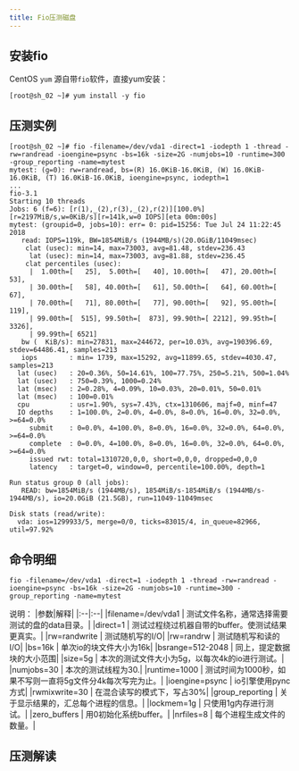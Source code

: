 ```yaml
---
title: Fio压测磁盘
---
```


## 安装fio

CentOS `yum` 源自带`fio`软件，直接yum安装：

```shell
[root@sh_02 ~]# yum install -y fio
```

## 压测实例

```shell
[root@sh_02 ~]# fio -filename=/dev/vda1 -direct=1 -iodepth 1 -thread -rw=randread -ioengine=psync -bs=16k -size=2G -numjobs=10 -runtime=300 -group_reporting -name=mytest
mytest: (g=0): rw=randread, bs=(R) 16.0KiB-16.0KiB, (W) 16.0KiB-16.0KiB, (T) 16.0KiB-16.0KiB, ioengine=psync, iodepth=1
...
fio-3.1
Starting 10 threads
Jobs: 6 (f=6): [r(1),_(2),r(3),_(2),r(2)][100.0%][r=2197MiB/s,w=0KiB/s][r=141k,w=0 IOPS][eta 00m:00s]
mytest: (groupid=0, jobs=10): err= 0: pid=15256: Tue Jul 24 11:22:45 2018
   read: IOPS=119k, BW=1854MiB/s (1944MB/s)(20.0GiB/11049msec)
    clat (usec): min=14, max=73003, avg=81.48, stdev=236.43
     lat (usec): min=14, max=73003, avg=81.88, stdev=236.45
    clat percentiles (usec):
     |  1.00th=[   25],  5.00th=[   40], 10.00th=[   47], 20.00th=[   53],
     | 30.00th=[   58], 40.00th=[   61], 50.00th=[   64], 60.00th=[   67],
     | 70.00th=[   71], 80.00th=[   77], 90.00th=[   92], 95.00th=[  119],
     | 99.00th=[  515], 99.50th=[  873], 99.90th=[ 2212], 99.95th=[ 3326],
     | 99.99th=[ 6521]
   bw (  KiB/s): min=27831, max=244672, per=10.03%, avg=190396.69, stdev=64486.41, samples=213
   iops        : min= 1739, max=15292, avg=11899.65, stdev=4030.47, samples=213
  lat (usec)   : 20=0.36%, 50=14.61%, 100=77.75%, 250=5.21%, 500=1.04%
  lat (usec)   : 750=0.39%, 1000=0.24%
  lat (msec)   : 2=0.28%, 4=0.09%, 10=0.03%, 20=0.01%, 50=0.01%
  lat (msec)   : 100=0.01%
  cpu          : usr=1.90%, sys=7.43%, ctx=1310606, majf=0, minf=47
  IO depths    : 1=100.0%, 2=0.0%, 4=0.0%, 8=0.0%, 16=0.0%, 32=0.0%, >=64=0.0%
     submit    : 0=0.0%, 4=100.0%, 8=0.0%, 16=0.0%, 32=0.0%, 64=0.0%, >=64=0.0%
     complete  : 0=0.0%, 4=100.0%, 8=0.0%, 16=0.0%, 32=0.0%, 64=0.0%, >=64=0.0%
     issued rwt: total=1310720,0,0, short=0,0,0, dropped=0,0,0
     latency   : target=0, window=0, percentile=100.00%, depth=1

Run status group 0 (all jobs):
   READ: bw=1854MiB/s (1944MB/s), 1854MiB/s-1854MiB/s (1944MB/s-1944MB/s), io=20.0GiB (21.5GB), run=11049-11049msec

Disk stats (read/write):
  vda: ios=1299933/5, merge=0/0, ticks=83015/4, in_queue=82966, util=97.92%
```

## 命令明细

```shell
fio -filename=/dev/vda1 -direct=1 -iodepth 1 -thread -rw=randread -ioengine=psync -bs=16k -size=2G -numjobs=10 -runtime=300 -group_reporting -name=mytest
```

说明：
|参数|解释|
|:--|:--|
|filename=/dev/vda1 |      测试文件名称，通常选择需要测试的盘的data目录。|
|direct=1   |              测试过程绕过机器自带的buffer。使测试结果更真实。|
|rw=randwrite   |          测试随机写的I/O|
|rw=randrw     |           测试随机写和读的I/O|
|bs=16k          |         单次io的块文件大小为16k|
|bsrange=512-2048   |      同上，提定数据块的大小范围|
|size=5g   | 本次的测试文件大小为5g，以每次4k的io进行测试。|
|numjobs=30      |         本次的测试线程为30.|
|runtime=1000   |          测试时间为1000秒，如果不写则一直将5g文件分4k每次写完为止。|
|ioengine=psync  |         io引擎使用pync方式|
|rwmixwrite=30    |        在混合读写的模式下，写占30%|
|group_reporting    |      关于显示结果的，汇总每个进程的信息。|
|lockmem=1g          |     只使用1g内存进行测试。|
|zero_buffers          |   用0初始化系统buffer。|
|nrfiles=8               | 每个进程生成文件的数量。|

## 压测解读

```shell

```

